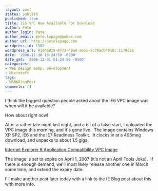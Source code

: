 ```yaml
---
layout: post
status: publish
published: true
title: IE6 VPC Now Available For Download
author: Pete
author_login: Pete
author_email: pete.lepage@pobox.com
author_url: http://petelepage.com
wordpress_id: 1502
wordpress_url: 91d46819-8472-40ad-a661-2c78acb4018c:1179626
date: '2006-11-30 18:24:50 -0500'
date_gmt: '2006-12-01 01:24:50 -0500'
categories:
- Web Design &amp; Development
- Microsoft
tags:
- MSDNBlogPost
comments: []
---
```

<p>I think the biggest question people asked about the IE6 VPC image was when will it be available?</p>
<p>How about right now!</p>
<p>After a rather late night last night, and a bit of a false start, I uploaded the VPC image this morning, and it's gone live.&nbsp; The image contains Windows XP SP2, IE6 and the IE7 Readiness Toolkit.&nbsp; It clocks in at a 496meg download, and unpacks to about 1.5 gigs.&nbsp; </p>
<p><a href="http://go.microsoft.com/fwlink/?LinkId=70868">Internet Explorer 6 Application Compatibility VPC Image</a>
<p>The image is set to expire on April 1, 2007 (it's not an April Fools Joke).&nbsp; If there is enough demand, we'll most likely release another one in March some time, and extend the expiry date.&nbsp; </p>
<p>I'll make another post later today with a link to the IE Blog post about this with more info.</p>
<p><img src="http://blogs.msdn.com/aggbug.aspx?PostID=1179626" width="1" height="1"/></p>
